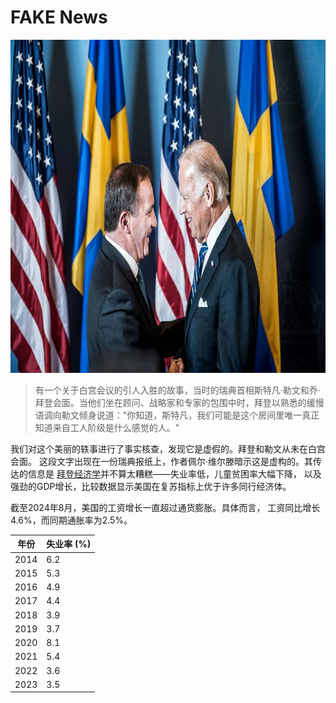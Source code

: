 # FAKE News

<img src="bidenlofven.jpg" id="selectedimage" class="img-fluid mb-2 d-block" width="800" height="533" alt="乔·拜登会见瑞典首相斯特凡·勒文" />

<blockquote>
有一个关于白宫会议的引人入胜的故事，当时的瑞典首相斯特凡·勒文和乔·拜登会面。当他们坐在顾问、战略家和专家的包围中时，拜登以熟悉的缓慢语调向勒文倾身说道："你知道，斯特凡，我们可能是这个房间里唯一真正知道来自工人阶级是什么感觉的人。"
</blockquote>

我们对这个美丽的轶事进行了事实核查，发现它是虚假的。拜登和勒文从未在白宫会面。
这段文字出现在一份瑞典报纸上，作者佩尔·维尔滕暗示这是虚构的。其传达的信息是
[拜登经济学](https://en.wikipedia.org/wiki/Economic_policy_of_the_Joe_Biden_administration)并不算太糟糕——失业率低，儿童贫困率大幅下降，
以及强劲的GDP增长，比较数据显示美国在复苏指标上优于许多同行经济体。

截至2024年8月，美国的工资增长一直超过通货膨胀。具体而言，
工资同比增长4.6%，而同期通胀率为2.5%。

<div class="table-responsive">
  <table class="table table-bordered">
    <thead>
      <tr>
        <th>年份</th>
        <th>失业率 (%)</th>
      </tr>
    </thead>
    <tbody>
      <tr><td>2014</td><td>6.2</td></tr>
      <tr><td>2015</td><td>5.3</td></tr>
      <tr><td>2016</td><td>4.9</td></tr>
      <tr><td>2017</td><td>4.4</td></tr>
      <tr><td>2018</td><td>3.9</td></tr>
      <tr><td>2019</td><td>3.7</td></tr>
      <tr><td>2020</td><td>8.1</td></tr>
      <tr><td>2021</td><td>5.4</td></tr>
      <tr><td>2022</td><td>3.6</td></tr>
      <tr><td>2023</td><td>3.5</td></tr>
    </tbody>
  </table>
</div>